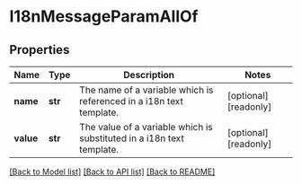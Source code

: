 # I18nMessageParamAllOf

## Properties
Name | Type | Description | Notes
------------ | ------------- | ------------- | -------------
**name** | **str** | The name of a variable which is referenced in a i18n text template.   | [optional] [readonly] 
**value** | **str** | The value of a variable which is substituted in a i18n text template.    | [optional] [readonly] 

[[Back to Model list]](../README.md#documentation-for-models) [[Back to API list]](../README.md#documentation-for-api-endpoints) [[Back to README]](../README.md)


